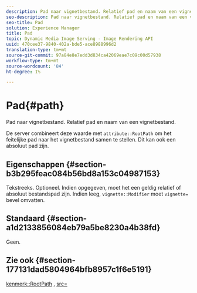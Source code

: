 ```yaml
---
description: Pad naar vignetbestand. Relatief pad en naam van een vignetbestand.
seo-description: Pad naar vignetbestand. Relatief pad en naam van een vignetbestand.
seo-title: Pad
solution: Experience Manager
title: Pad
topic: Dynamic Media Image Serving - Image Rendering API
uuid: 470cee37-9840-402a-bde5-ace8988996d2
translation-type: tm+mt
source-git-commit: 97a84e8e7edd3d834ca42069eae7c09c00d57938
workflow-type: tm+mt
source-wordcount: '84'
ht-degree: 1%

---
```



# Pad{#path}

Pad naar vignetbestand. Relatief pad en naam van een vignetbestand.

De server combineert deze waarde met `attribute::RootPath` om het feitelijke pad naar het vignetbestand samen te stellen. Dit kan ook een absoluut pad zijn.

## Eigenschappen {#section-b3b295feac084b56bd8a153c04987153}

Tekstreeks. Optioneel. Indien opgegeven, moet het een geldig relatief of absoluut bestandspad zijn. Indien leeg, `vignette::Modifier` moet `vignette=` bevel omvatten.

## Standaard {#section-a1d2133856084eb79a5be8230a4b38fd}

Geen.

## Zie ook {#section-177131dad5804964bfb8957c1f6e5191}

[kenmerk::RootPath](../../../../../ir-api/material-cat/image-rendering-api-ref/c-ir-material-catalog/c-ir-attributes-reference/r-ir-rootpath.md#reference-a4d7c96b62e14fcbad1740c702f160f3) ,  [src=](../../../../../ir-api/http-protocol/image-rendering-api-ref/c-ir-http-protocol-ref/c-ir-http-protocol-command-reference/r-ir-src.md#reference-62c98abad22149d68d405ed6aaff8272)

